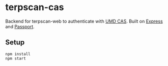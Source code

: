 # terpscan-cas

Backend for terpscan-web to authenticate with [UMD CAS](https://umd.service-now.com/kb_view.do?sysparm_article=KB0013650). Built on [Express](https://expressjs.com) and [Passport](http://www.passportjs.org).

## Setup

    npm install
    npm start
